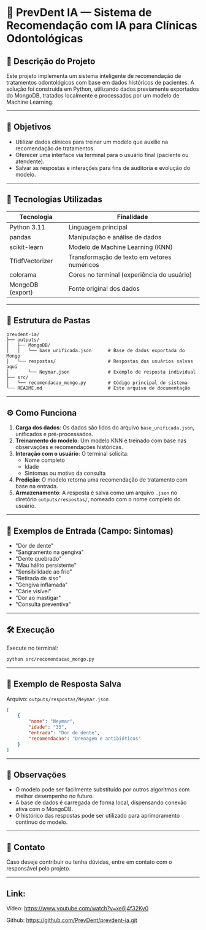 
# 🦷 PrevDent IA — Sistema de Recomendação com IA para Clínicas Odontológicas

## 📌 Descrição do Projeto

Este projeto implementa um sistema inteligente de recomendação de tratamentos odontológicos com base em dados históricos de pacientes. A solução foi construída em Python, utilizando dados previamente exportados do MongoDB, tratados localmente e processados por um modelo de Machine Learning.

---

## 🎯 Objetivos

- Utilizar dados clínicos para treinar um modelo que auxilie na recomendação de tratamentos.
- Oferecer uma interface via terminal para o usuário final (paciente ou atendente).
- Salvar as respostas e interações para fins de auditoria e evolução do modelo.

---

## 🧠 Tecnologias Utilizadas

| Tecnologia       | Finalidade                                 |
|------------------|---------------------------------------------|
| Python 3.11      | Linguagem principal                         |
| pandas           | Manipulação e análise de dados              |
| scikit-learn     | Modelo de Machine Learning (KNN)            |
| TfidfVectorizer  | Transformação de texto em vetores numéricos |
| colorama         | Cores no terminal (experiência do usuário)  |
| MongoDB (export) | Fonte original dos dados                    |

---

## 📁 Estrutura de Pastas

```
prevdent-ia/
├── outputs/
│   ├── MongoDB/
│   │   └── base_unificada.json      # Base de dados exportada do Mongo
│   └── respostas/                   # Respostas dos usuários salvas aqui
│       └── Neymar.json              # Exemplo de resposta individual
├── src/
│   └── recomendacao_mongo.py        # Código principal do sistema
└── README.md                        # Este arquivo de documentação
```

---

## ⚙️ Como Funciona

1. **Carga dos dados**: Os dados são lidos do arquivo `base_unificada.json`, unificados e pré-processados.
2. **Treinamento do modelo**: Um modelo KNN é treinado com base nas observações e recomendações históricas.
3. **Interação com o usuário**: O terminal solicita:
   - Nome completo
   - Idade
   - Sintomas ou motivo da consulta
4. **Predição**: O modelo retorna uma recomendação de tratamento com base na entrada.
5. **Armazenamento**: A resposta é salva como um arquivo `.json` no diretório `outputs/respostas/`, nomeado com o nome completo do usuário.

---

## 📝 Exemplos de Entrada (Campo: Sintomas)

- "Dor de dente"
- "Sangramento na gengiva"
- "Dente quebrado"
- "Mau hálito persistente"
- "Sensibilidade ao frio"
- "Retirada de siso"
- "Gengiva inflamada"
- "Cárie visível"
- "Dor ao mastigar"
- "Consulta preventiva"

---

## 🛠️ Execução

Execute no terminal:

```bash
python src/recomendacao_mongo.py
```

---

## 💾 Exemplo de Resposta Salva

Arquivo: `outputs/respostas/Neymar.json`

```json
[
    {
        "nome": "Neymar",
        "idade": "33",
        "entrada": "Dor de dente",
        "recomendacao": "Drenagem e antibióticos"
    }
]
```

---

## 📌 Observações

- O modelo pode ser facilmente substituído por outros algoritmos com melhor desempenho no futuro.
- A base de dados é carregada de forma local, dispensando conexão ativa com o MongoDB.
- O histórico das respostas pode ser utilizado para aprimoramento contínuo do modelo.

---

## 📧 Contato

Caso deseje contribuir ou tenha dúvidas, entre em contato com o responsável pelo projeto.

---

## Link:

Vídeo: https://www.youtube.com/watch?v=xe6j4f32Ky0

Github: https://github.com/PrevDent/prevdent-ia.git


